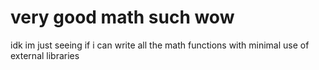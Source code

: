 # very good math such wow
idk im just seeing if i can write all the math functions with minimal use of external libraries
